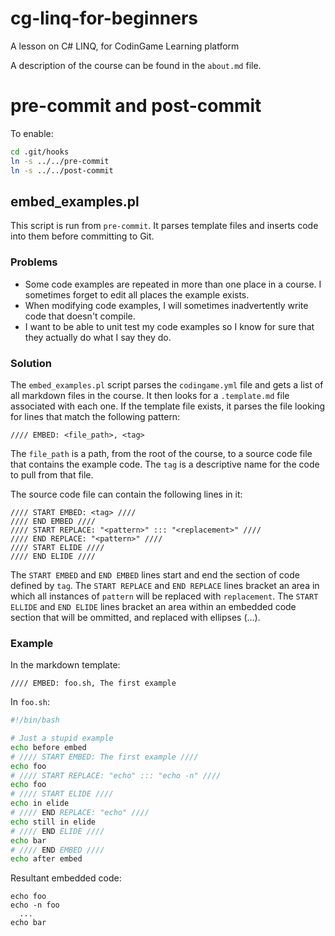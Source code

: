# cg-linq-for-beginners
A lesson on C# LINQ, for CodinGame Learning platform

A description of the course can be found in the `about.md` file.

# pre-commit and post-commit
To enable:

```bash
cd .git/hooks
ln -s ../../pre-commit
ln -s ../../post-commit
```

## embed_examples.pl
This script is run from `pre-commit`. It parses template files and inserts code into them before committing to Git.

### Problems
 - Some code examples are repeated in more than one place in a course. I sometimes forget to edit all places the example exists.
 - When modifying code examples, I will sometimes inadvertently write code that doesn't compile.
 - I want to be able to unit test my code examples so I know for sure that they actually do what I say they do.

### Solution
The `embed_examples.pl` script parses the `codingame.yml` file and gets a list of all markdown files in the course. It then looks for
a `.template.md` file associated with each one. If the template file exists, it parses the file looking for lines that match the
following pattern:

```
//// EMBED: <file_path>, <tag>
```

The `file_path` is a path, from the root of the course, to a source code file that contains the example code. The `tag` is a descriptive
name for the code to pull from that file.

The source code file can contain the following lines in it:

```
//// START EMBED: <tag> ////
//// END EMBED ////
//// START REPLACE: "<pattern>" ::: "<replacement>" ////
//// END REPLACE: "<pattern>" ////
//// START ELIDE ////
//// END ELIDE ////
```

The `START EMBED` and `END EMBED` lines start and end the section of code defined by `tag`. The `START REPLACE` and `END REPLACE` lines
bracket an area in which all instances of `pattern` will be replaced with `replacement`. The `START ELLIDE` and `END ELIDE` lines
bracket an area within an embedded code section that will be ommitted, and replaced with ellipses (...).

### Example

In the markdown template:
```
//// EMBED: foo.sh, The first example
```

In `foo.sh`:
```bash
#!/bin/bash

# Just a stupid example
echo before embed
# //// START EMBED: The first example ////
echo foo
# //// START REPLACE: "echo" ::: "echo -n" ////
echo foo
# //// START ELIDE ////
echo in elide
# //// END REPLACE: "echo" ////
echo still in elide
# //// END ELIDE ////
echo bar
# //// END EMBED ////
echo after embed
```

Resultant embedded code:
```
echo foo
echo -n foo
  ...
echo bar
```
